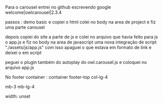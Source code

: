 Para o carousel entrei no github
escrevendo google welcome|owlcarousel|2.3.4

<!--entrei no site https://owlcarousel2.github.io/OwlCarousel2/docs/started-welcome.html-->


passos :
 demo
 basic e copiei o html 
 colei no body na area de project e fiz uma parte carousel

 depois copiei do site a parte de js 
 e colei no arquivo que havia feito para js o app.js 
 e fiz no body na area de javascript uma nova integração de script 
 "./assets/js/app.js" 
 com isso apaguei o que estava em formato de link e deixei o em script


 peguei o plugin também do autoplay do owl.carousel.js e coloquei no arquivo app.js


No footer
container : container footer-top
col-lg-4

 mb-3 mb-lg-4

width: unset